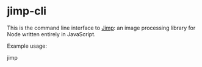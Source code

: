 # jimp-cli

This is the command line interface to [Jimp](https://github.com/oliver-moran/jimp): an image processing library for Node written entirely in JavaScript.

Example usage:

jimp 